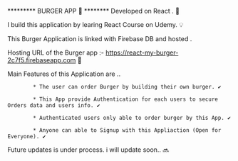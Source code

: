 *********    BURGER APP 🍔 ********
  Developed on React . 🙂

  I build this application by learing React Course on Udemy. 💡

  This Burger Application is linked with Firebase DB and hosted .

  Hosting URL of the Burger app :-  https://react-my-burger-2c7f5.firebaseapp.com 📌


  Main Features of this Application are ..

            * The user can order Burger by building their own burger. ✔️

            * This App provide Authentication for each users to secure Orders data and users info. ✔️

            * Authenticated users only able to order burger by this App. ✔️

            * Anyone can able to Signup with this Appliaction (Open for Everyone). ✔️

Future updates is under process. i will update soon.. 🔜

